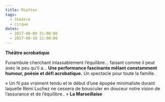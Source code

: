 ```yaml
---
title: Miettes
tags: 
  - théâtre
  - cirque
dates:
  - 2017-08-09 21:00:00
  - 2017-08-10 21:00:00
---
```


**Théâtre acrobatique**

Funambule cherchant inlassablement l’équilibre... faisant comme il peut avec le peu qu’il a... **Une performance fascinante mêlant constamment humour, poésie et défi acrobatique.** Un spectacle pour toute la famille.



<quote>« Un fil pas vraiment tendu et le début d’une épopée minimaliste durant laquelle Rémi Luchez ne cessera de bousculer en douceur notre vision de l’assurance et de l’équilibre.. » **La Marseillaise**</quote>

